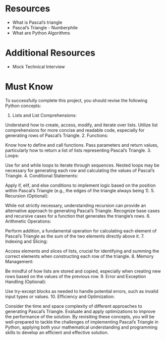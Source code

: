 # Resources

* What is Pascal’s triangle
* Pascal’s Triangle - Numberphile
* What are Python Algorithms
# Additional Resources

* Mock Technical Interview

# Must Know
To successfully complete this project, you should revise the following Python concepts:

1. Lists and List Comprehensions:

Understand how to create, access, modify, and iterate over lists.
Utilize list comprehensions for more concise and readable code, especially for generating rows of Pascal’s Triangle.
2. Functions:

Know how to define and call functions.
Pass parameters and return values, particularly how to return a list of lists representing Pascal’s Triangle.
3. Loops:

Use for and while loops to iterate through sequences.
Nested loops may be necessary for generating each row and calculating the values of Pascal’s Triangle.
4. Conditional Statements:

Apply if, elif, and else conditions to implement logic based on the position within Pascal’s Triangle (e.g., the edges of the triangle always being 1).
5. Recursion (Optional):

While not strictly necessary, understanding recursion can provide an alternative approach to generating Pascal’s Triangle.
Recognize base cases and recursive cases for a function that generates the triangle’s rows.
6. Arithmetic Operations:

Perform addition, a fundamental operation for calculating each element of Pascal’s Triangle as the sum of the two elements directly above it.
7. Indexing and Slicing:

Access elements and slices of lists, crucial for identifying and summing the correct elements when constructing each row of the triangle.
8. Memory Management:

Be mindful of how lists are stored and copied, especially when creating new rows based on the values of the previous row.
9. Error and Exception Handling (Optional):

Use try-except blocks as needed to handle potential errors, such as invalid input types or values.
10. Efficiency and Optimization:

Consider the time and space complexity of different approaches to generating Pascal’s Triangle.
Evaluate and apply optimizations to improve the performance of the solution.
By revisiting these concepts, you will be well-prepared to tackle the challenges of implementing Pascal’s Triangle in Python, applying both your mathematical understanding and programming skills to develop an efficient and effective solution.

